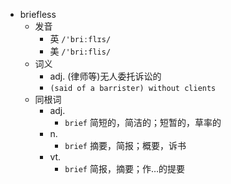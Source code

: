 - briefless
  - 发音
    - 英 `/'briːflɪs/`
    - 美 `/'bri:flis/`
  - 词义
    - adj. (律师等)无人委托诉讼的
    - `(said of a barrister) without clients `
  - 同根词
    - adj.
      - `brief` 简短的，简洁的；短暂的，草率的
    - n.
      - `brief` 摘要，简报；概要，诉书
    - vt.
      - `brief` 简报，摘要；作…的提要
